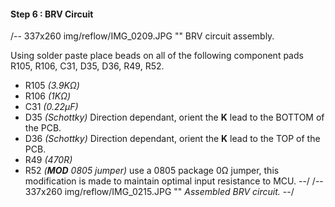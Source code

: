 #### Step 6 : BRV Circuit

/-- 337x260 img/reflow/IMG_0209.JPG "" BRV circuit assembly.

Using solder paste place beads on all of the following component pads R105, R106, C31, D35, D36, R49, R52.

- R105	*(3.9K&ohm;)* 
- R106	*(1K&ohm;)*	
- C31	*(0.22µF)* 
- D35	*(Schottky)* Direction dependant, orient the **K** lead to the BOTTOM of the PCB.
- D36	*(Schottky)* Direction dependant, orient the **K** lead to the TOP of the PCB.
- R49	*(470R)*
- R52	*(**MOD** 0805 jumper)* use a 0805 package 0&ohm; jumper, this modification is made to maintain optimal input resistance to MCU.
--/
/-- 337x260 img/reflow/IMG_0215.JPG "" *Assembled BRV circuit.* --/
